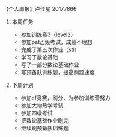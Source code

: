 【个人周报】卢佳星 20177866

1. 本周任务
   
   * 参加训练赛3（level2）
   * 参加pat乙级考试，成绩不理想
   * 完成了第五次作业（stl）
   * 学习了数论基础
   * 写了一部分数论基础作业
   * 写预备队训练题，提高刷题速度
2. 下周计划
   
   * 参加cf竞赛，刷分，为参加训练营努力
   * 参加大物热学考试
   * 参加四级考试
   * 把数论基础作业刷完
   * 继续刷预备队训练题
